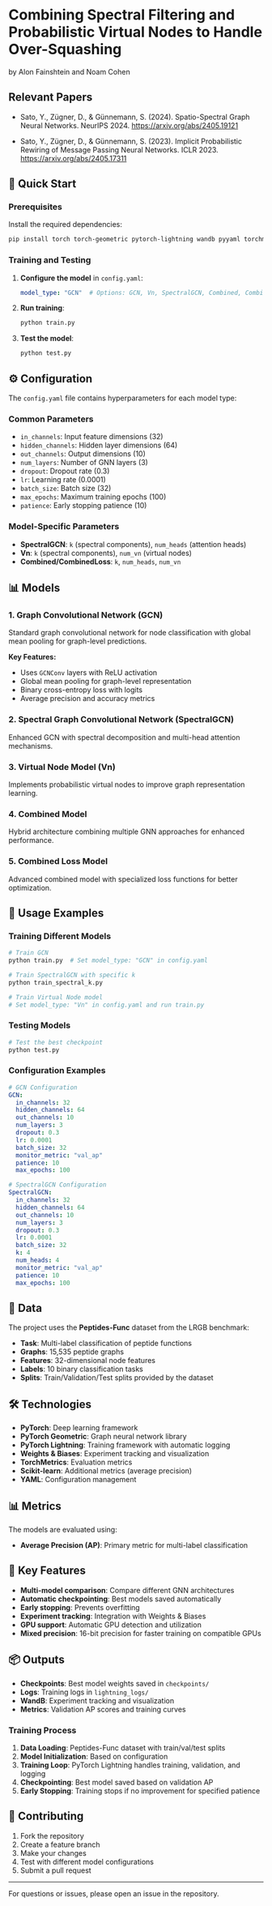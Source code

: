 # Combining Spectral Filtering and Probabilistic Virtual Nodes to Handle Over-Squashing

by Alon Fainshtein and Noam Cohen

## Relevant Papers

- Sato, Y., Zügner, D., & Günnemann, S. (2024). Spatio-Spectral Graph Neural Networks. NeurIPS 2024. https://arxiv.org/abs/2405.19121

- Sato, Y., Zügner, D., & Günnemann, S. (2023). Implicit Probabilistic Rewiring of Message Passing Neural Networks. ICLR 2023. https://arxiv.org/abs/2405.17311


## 🚀 Quick Start

### Prerequisites

Install the required dependencies:

```bash
pip install torch torch-geometric pytorch-lightning wandb pyyaml torchmetrics scikit-learn
```

### Training and Testing

1. **Configure the model** in `config.yaml`:
   ```yaml
   model_type: "GCN"  # Options: GCN, Vn, SpectralGCN, Combined, CombinedLoss
   ```

2. **Run training**:
   ```bash
   python train.py
   ```

3. **Test the model**:
   ```bash
   python test.py
   ```

## ⚙️ Configuration

The `config.yaml` file contains hyperparameters for each model type:

### Common Parameters
- `in_channels`: Input feature dimensions (32)
- `hidden_channels`: Hidden layer dimensions (64)
- `out_channels`: Output dimensions (10)
- `num_layers`: Number of GNN layers (3)
- `dropout`: Dropout rate (0.3)
- `lr`: Learning rate (0.0001)
- `batch_size`: Batch size (32)
- `max_epochs`: Maximum training epochs (100)
- `patience`: Early stopping patience (10)

### Model-Specific Parameters
- **SpectralGCN**: `k` (spectral components), `num_heads` (attention heads)
- **Vn**: `k` (spectral components), `num_vn` (virtual nodes)
- **Combined/CombinedLoss**: `k`, `num_heads`, `num_vn`

## 📊 Models

### 1. Graph Convolutional Network (GCN)
Standard graph convolutional network for node classification with global mean pooling for graph-level predictions.

**Key Features:**
- Uses `GCNConv` layers with ReLU activation
- Global mean pooling for graph-level representation
- Binary cross-entropy loss with logits
- Average precision and accuracy metrics

### 2. Spectral Graph Convolutional Network (SpectralGCN)
Enhanced GCN with spectral decomposition and multi-head attention mechanisms.

### 3. Virtual Node Model (Vn)
Implements probabilistic virtual nodes to improve graph representation learning.

### 4. Combined Model
Hybrid architecture combining multiple GNN approaches for enhanced performance.

### 5. Combined Loss Model
Advanced combined model with specialized loss functions for better optimization.

## 🔧 Usage Examples

### Training Different Models

```bash
# Train GCN
python train.py  # Set model_type: "GCN" in config.yaml

# Train SpectralGCN with specific k
python train_spectral_k.py

# Train Virtual Node model
# Set model_type: "Vn" in config.yaml and run train.py
```

### Testing Models

```bash
# Test the best checkpoint
python test.py
```

### Configuration Examples

```yaml
# GCN Configuration
GCN:
  in_channels: 32
  hidden_channels: 64
  out_channels: 10
  num_layers: 3
  dropout: 0.3
  lr: 0.0001
  batch_size: 32
  monitor_metric: "val_ap"
  patience: 10
  max_epochs: 100

# SpectralGCN Configuration
SpectralGCN:
  in_channels: 32
  hidden_channels: 64
  out_channels: 10
  num_layers: 3
  dropout: 0.3
  lr: 0.0001
  batch_size: 32
  k: 4
  num_heads: 4
  monitor_metric: "val_ap"
  patience: 10
  max_epochs: 100
```

## 📝 Data

The project uses the **Peptides-Func** dataset from the LRGB benchmark:
- **Task**: Multi-label classification of peptide functions
- **Graphs**: 15,535 peptide graphs
- **Features**: 32-dimensional node features
- **Labels**: 10 binary classification tasks
- **Splits**: Train/Validation/Test splits provided by the dataset

## 🛠️ Technologies

- **PyTorch**: Deep learning framework
- **PyTorch Geometric**: Graph neural network library
- **PyTorch Lightning**: Training framework with automatic logging
- **Weights & Biases**: Experiment tracking and visualization
- **TorchMetrics**: Evaluation metrics
- **Scikit-learn**: Additional metrics (average precision)
- **YAML**: Configuration management

## 📊 Metrics

The models are evaluated using:
- **Average Precision (AP)**: Primary metric for multi-label classification

## 🔑 Key Features

- **Multi-model comparison**: Compare different GNN architectures
- **Automatic checkpointing**: Best models saved automatically
- **Early stopping**: Prevents overfitting
- **Experiment tracking**: Integration with Weights & Biases
- **GPU support**: Automatic GPU detection and utilization
- **Mixed precision**: 16-bit precision for faster training on compatible GPUs

## 📦 Outputs

- **Checkpoints**: Best model weights saved in `checkpoints/`
- **Logs**: Training logs in `lightning_logs/`
- **WandB**: Experiment tracking and visualization
- **Metrics**: Validation AP scores and training curves

### Training Process
1. **Data Loading**: Peptides-Func dataset with train/val/test splits
2. **Model Initialization**: Based on configuration
3. **Training Loop**: PyTorch Lightning handles training, validation, and logging
4. **Checkpointing**: Best model saved based on validation AP
5. **Early Stopping**: Training stops if no improvement for specified patience

## 🤝 Contributing

1. Fork the repository
2. Create a feature branch
3. Make your changes
4. Test with different model configurations
5. Submit a pull request

---

For questions or issues, please open an issue in the repository.
